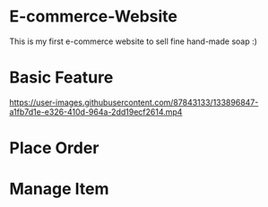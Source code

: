 # E-commerce-Website
This is my first e-commerce website to sell fine hand-made soap :)


# Basic Feature
https://user-images.githubusercontent.com/87843133/133896847-a1fb7d1e-e326-410d-964a-2dd19ecf2614.mp4

# Place Order

# Manage Item
